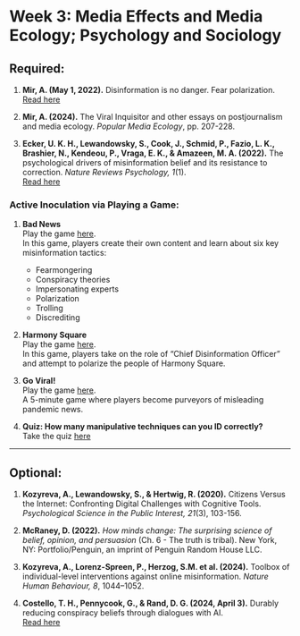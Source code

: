 # Week 3: Media Effects and Media Ecology; Psychology and Sociology

## Required:

1. **Mir, A. (May 1, 2022).** Disinformation is no danger. Fear polarization.  
   [Read here](https://human-as-media.com/2022/05/01/disinformation-is-no-danger-fear-polarization/)

2. **Mir, A. (2024).** The Viral Inquisitor and other essays on postjournalism and media ecology. *Popular Media Ecology*, pp. 207-228.

3. **Ecker, U. K. H., Lewandowsky, S., Cook, J., Schmid, P., Fazio, L. K., Brashier, N., Kendeou, P., Vraga, E. K., & Amazeen, M. A. (2022).** The psychological drivers of misinformation belief and its resistance to correction. *Nature Reviews Psychology, 1*(1).  
   [Read here](https://doi.org/10.1038/s44159-021-00006-y)

### Active Inoculation via Playing a Game:

1. **Bad News**  
   Play the game [here](https://www.getbadnews.com/en).  
   In this game, players create their own content and learn about six key misinformation tactics:
   - Fearmongering
   - Conspiracy theories
   - Impersonating experts
   - Polarization
   - Trolling
   - Discrediting

2. **Harmony Square**  
   Play the game [here](https://harmonysquare.game).  
   In this game, players take on the role of “Chief Disinformation Officer” and attempt to polarize the people of Harmony Square.

3. **Go Viral!**  
   Play the game [here](https://www.goviralgame.com/en).  
   A 5-minute game where players become purveyors of misleading pandemic news.

4. **Quiz: How many manipulative techniques can you ID correctly?**  
   Take the quiz [here](https://prebunking.withgoogle.com/quiz/)

---

## Optional:

1. **Kozyreva, A., Lewandowsky, S., & Hertwig, R. (2020).** Citizens Versus the Internet: Confronting Digital Challenges with Cognitive Tools. *Psychological Science in the Public Interest, 21*(3), 103-156.

2. **McRaney, D. (2022).** *How minds change: The surprising science of belief, opinion, and persuasion* (Ch. 6 - The truth is tribal). New York, NY: Portfolio/Penguin, an imprint of Penguin Random House LLC.

3. **Kozyreva, A., Lorenz-Spreen, P., Herzog, S.M. et al. (2024).** Toolbox of individual-level interventions against online misinformation. *Nature Human Behaviour, 8*, 1044–1052.

4. **Costello, T. H., Pennycook, G., & Rand, D. G. (2024, April 3).** Durably reducing conspiracy beliefs through dialogues with AI.  
   [Read here](https://osf.io/preprints/psyarxiv/xcwdn)

